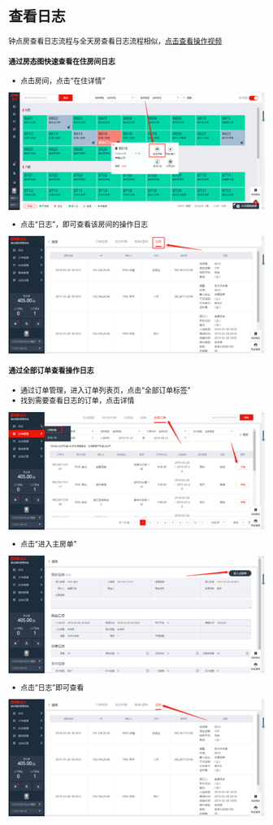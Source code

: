 # 查看日志

钟点房查看日志流程与全天房查看日志流程相似，[点击查看操作视频](http://crs-pms-vidio.oss-cn-beijing.aliyuncs.com/%E9%92%9F%E7%82%B9%E6%88%BF%E6%97%A5%E5%BF%97.mp4)

#### 通过房态图快速查看在住房间日志

* 点击房间，点击“在住详情”

![](../../.gitbook/assets/image%20%28422%29.png)

* 点击“日志”，即可查看该房间的操作日志

![](../../.gitbook/assets/image%20%28215%29.png)

#### 通过全部订单查看操作日志

* 通过订单管理，进入订单列表页，点击“全部订单标签”
* 找到需要查看日志的订单，点击详情

![](../../.gitbook/assets/image%20%28181%29.png)

* 点击“进入主房单”

![](../../.gitbook/assets/image%20%28679%29.png)

* 点击“日志”即可查看

![](../../.gitbook/assets/image%20%28115%29.png)


